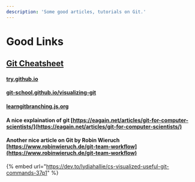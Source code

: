 ```yaml
---
description: 'Some good articles, tutorials on Git.'
---
```


# Good Links

## [Git Cheatsheet](https://training.github.com/downloads/github-git-cheat-sheet/)

#### [try.github.io](https://try.github.io/)

#### [git-school.github.io/visualizing-git](http://git-school.github.io/visualizing-git/)

#### [learngitbranching.js.org](https://learngitbranching.js.org/)

#### A nice explaination of git [https://eagain.net/articles/git-for-computer-scientists/](https://eagain.net/articles/git-for-computer-scientists/)

#### Another nice article on Git by Robin Wieruch [https://www.robinwieruch.de/git-team-workflow](https://www.robinwieruch.de/git-team-workflow)

{% embed url="https://dev.to/lydiahallie/cs-visualized-useful-git-commands-37p1" %}



